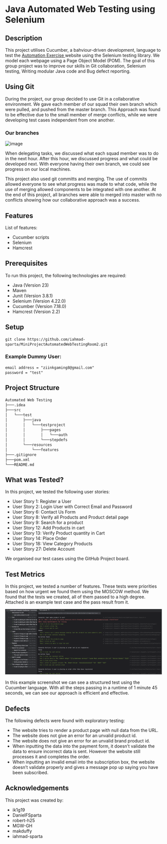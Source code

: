 # Java Automated Web Testing using Selenium

## Description
  This project utilises Cucumber, a bahviour-driven development, language to test the [Automation Exercise ](https://automationexercise.com/) website using the Selenium testing library. We model each webpage using a Page Object Model (POM). The goal of this group project was to improve our skills in Git collaboration, Selenium testing, Writing modular Java code and Bug defect reporting.   

## Using Git
 During the project, our group decided to use Git in a collaborative environment. We gave each member of our squad their own branch which were pulled, and pushed from the master branch. This Approach was found to be effective due to the small member of merge conflicts, while we were developing test cases independent from one another.
 
### Our branches
![image](https://github.com/user-attachments/assets/f3da1725-0eb7-4965-bfc1-708ee1d07ff7)

When delegating tasks, we discussed what each squad member was to do in the next hour. After this hour, we discussed progress and what could be developed next. With everyone having their own branch, we could see progress on our local machines.

This project also used git committs and merging. The use of commits allowed everyone to see what progress was made to what code, while the use of merging allowed components to be integrated with one another. At the end of this project, all branches were able to merged into master with no conflicts showing how our collaborative approach was a success.

## Features
 List of features:  
 - Cucumber scripts
 - Selenium
 - Hamcrest

## Prerequisites
 To run this project, the following technologies are required:
 - Java (Version 23)
 - Maven
 - Junit (Version 3.8.1)
 - Selenium (Version 4.22.0)
 - Cucumber (Version 7.18.0)
 - Hamcrest (Version 2.2)

## Setup
```
git clone https://github.com/iahmad-sparta/MiniProjectAutomatedWebTestingRoom2.git
```
### Example Dummy User:
```
email address = "ziinkgaming8@gmail.com"
password = "test"
```

## Project Structure
```
Automated Web Testing
├───.idea  
├───src  
│   └───test  
│       ├───java  
│       │   └───testproject  
│       │       ├───pages  
│       │       │   └───auth  
│       │       └───stepdefs  
│       └───resources  
│           └───features
├───.gitignore
├───pom.xml
└───README.md
```
## What was Tested?
 In this project, we tested the following user stories:
- User Story 1: Register a User
- User Story 2: Login User with Correct Email and Password
- User Story 6: Contact Us Form
- User Story 8: Verify all Products and Product detail page
- User Story 9: Search for a product
- User Story 12: Add Products in cart
- User Story 13: Verify Product quantity in Cart
- User Story 14: Place Order
- User Story 18: View Category Products
- User Story 27: Delete Account

We organised our test cases using the GitHub Project board.

## Test Metrics
In this project, we tested a number of features. These tests were priorities based on how urgent we found them using the MOSCOW method. 
We found that the tests we created, all of them passed to a high degree. Attached is an example test case and the pass result from it.

![image](https://github.com/iahmad-sparta/MiniProjectAutomatedWebTestingRoom2/blob/master/src/test/resources/data/testMetrics.png?raw=true)

In this example screenshot we can see a structured test using the Cucumber language. With all the steps passing in a runtime of 1 minute 45 seconds, we can see our approach is efficient and effective.

## Defects
 The following defects were found with exploratory testing:
 - The website tries to render a product page with null data from the URL.
 - The website does not give an error for an unvalid product id.
 - The website does not give an error for an unvalid brand product id.
 - When inputting the data into the payment form, it doesn’t validate the data to ensure incorrect data is sent. However the website still processes it and completes the order.
 - When inputting an invalid email into the subscription box, the website doesn’t validate properly and gives a message pop up saying you have been subscribed.

## Acknowledgements
 This project was created by:
 - ik1g19
 - DanielFSparta
 - robert-h25
 - MGW-GH
 - makduffy
 - iahmad-sparta
